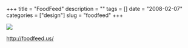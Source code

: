 +++
title = "FoodFeed"
description = ""
tags = []
date = "2008-02-07"
categories = ["design"]
slug = "foodfeed"
+++


 

  <div id="screens-thumbs" class="clearfix">
    <div class="txt-center" id="design-submission"><a href="http://foodfeed.us/"><img id='bluga-thumbnail-964' class='bluga-thumbnail large' src='http://media.konigi.com/bluga/
wt47f27ef1f2a38_0.jpg'/></a></div>  
  </div>   
<p><a href="http://foodfeed.us/">http://foodfeed.us/</a></p>




